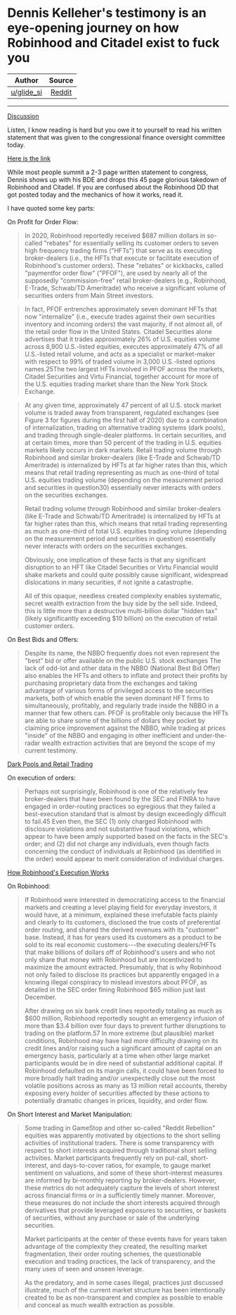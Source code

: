 Dennis Kelleher's testimony is an eye-opening journey on how Robinhood and Citadel exist to fuck you
====================================================================================================

| Author       | Source       | 
| :-------------: |:-------------:|
|  [u/glide_si](https://www.reddit.com/user/glide_si/) | [Reddit](https://www.reddit.com/r/GME/comments/m7e8xk/dennis_kellehers_testimony_is_an_eyeopening/) | 

---

[Discussion](https://www.reddit.com/r/GME/search?q=flair_name%3A%22Discussion%22&restrict_sr=1)

Listen, I know reading is hard but you owe it to yourself to read his written statement that was given to the congressional finance oversight committee today.

[Here is the link](https://financialservices.house.gov/uploadedfiles/hhrg-117-ba00-bio-kelleherd-20210317.pdf)

While most people summit a 2-3 page written statement to congress, Dennis shows up with his BDE and drops this 45 page glorious takedown of Robinhood and Citadel. If you are confused about the Robinhood DD that got posted today and the mechanics of how it works, read it.

I have quoted some key parts:

On Profit for Order Flow:

> In 2020, Robinhood reportedly received $687 million dollars in so-called "rebates" for essentially selling its customer orders to seven high frequency trading firms ("HFTs") that serve as its executing broker-dealers (i.e., the HFTs that execute or facilitate execution of Robinhood's customer orders). These "rebates" or kickbacks, called "paymentfor order flow" ("PFOF"), are used by nearly all of the supposedly "commission-free" retail broker-dealers (e.g., Robinhood, E-Trade, Schwab/TD Ameritrade) who receive a significant volume of securities orders from Main Street investors.

> In fact, PFOF entrenches approximately seven dominant HFTs that now "internalize" (i.e., execute trades against their own securities inventory and incoming orders) the vast majority, if not almost all, of the retail order flow in the United States. Citadel Securities alone advertises that it trades approximately 26% of U.S. equities volume across 8,900 U.S.-listed equities, executes approximately 47% of all U.S.-listed retail volume, and acts as a specialist or market-maker with respect to 99% of traded volume in 3,000 U.S.-listed options names.25The two largest HFTs involved in PFOF across the markets, Citadel Securities and Virtu Financial, together account for more of the U.S. equities trading market share than the New York Stock Exchange.

> At any given time, approximately 47 percent of all U.S. stock market volume is traded away from transparent, regulated exchanges (see Figure 3 for figures during the first half of 2020) due to a combination of internalization, trading on alternative trading systems (dark pools), and trading through single-dealer platforms. In certain securities, and at certain times, more than 50 percent of the trading in U.S. equities markets likely occurs in dark markets. Retail trading volume through Robinhood and similar broker-dealers (like E-Trade and Schwab/TD Ameritrade) is internalized by HFTs at far higher rates than this, which means that retail trading representing as much as one-third of total U.S. equities trading volume (depending on the measurement period and securities in question30) essentially never interacts with orders on the securities exchanges.
>
> Retail trading volume through Robinhood and similar broker-dealers (like E-Trade and Schwab/TD Ameritrade) is internalized by HFTs at far higher rates than this, which means that retail trading representing as much as one-third of total U.S. equities trading volume (depending on the measurement period and securities in question) essentially never interacts with orders on the securities exchanges.
>
> Obviously, one implication of these facts is that any significant disruption to an HFT like Citadel Securities or Virtu Financial would shake markets and could quite possibly cause significant, widespread dislocations in many securities, if not ignite a catastrophe.
>
> All of this opaque, needless created complexity enables systematic, secret wealth extraction from the buy side by the sell side. Indeed, this is little more than a destructive multi-billion dollar "hidden tax" (likely significantly exceeding $10 billion) on the execution of retail customer orders.

On Best Bids and Offers:

> Despite its name, the NBBO frequently does not even represent the "best" bid or offer available on the public U.S. stock exchanges The lack of odd-lot and other data in the NBBO (National Best Bid Offer) also enables the HFTs and others to inflate and protect their profits by purchasing proprietary data from the exchanges and taking advantage of various forms of privileged access to the securities markets, both of which enable the seven dominant HFT firms to simultaneously, profitably, and regularly trade inside the NBBO in a manner that few others can. PFOF is profitable only because the HFTs are able to share some of the billions of dollars they pocket by claiming price improvement against the NBBO, while trading at prices "inside" of the NBBO and engaging in other inefficient and under-the-radar wealth extraction activities that are beyond the scope of my current testimony.

[Dark Pools and Retail Trading](https://imgur.com/xXXGRH2)

On execution of orders:

> Perhaps not surprisingly, Robinhood is one of the relatively few broker-dealers that have been found by the SEC and FINRA to have engaged in order-routing practices so egregious that they failed a best-execution standard that is almost by design exceedingly difficult to fail.45 Even then, the SEC (1) only charged Robinhood with disclosure violations and not substantive fraud violations, which appear to have been amply supported based on the facts in the SEC's order; and (2) did not charge any individuals, even though facts concerning the conduct of individuals at Robinhood (as identified in the order) would appear to merit consideration of individual charges.

[How Robinhood's Execution Works](https://imgur.com/x3ip0ma)

On Robinhood:

> If Robinhood were interested in democratizing access to the financial markets and creating a level playing field for everyday investors, it would have, at a minimum, explained these irrefutable facts plainly and clearly to its customers, disclosed the true costs of preferential order routing, and shared the derived revenues with its "customer" base. Instead, it has for years used its customers as a product to be sold to its real economic customers---the executing dealers/HFTs that make billions of dollars off of Robinhood's users and who not only share that money with Robinhood but are incentivized to maximize the amount extracted. Presumably, that is why Robinhood not only failed to disclose its practices but apparently engaged in a knowing illegal conspiracy to mislead investors about PFOF, as detailed in the SEC order fining Robinhood $65 million just last December.
>
> After drawing on six bank credit lines reportedly totaling as much as $600 million, Robinhood reportedly sought an emergency infusion of more than $3.4 billion over four days to prevent further disruptions to trading on the platform.57 In more extreme (but plausible) market conditions, Robinhood may have had more difficulty drawing on its credit lines and/or raising such a significant amount of capital on an emergency basis, particularly at a time when other large market participants would be in dire need of substantial additional capital. If Robinhood defaulted on its margin calls, it could have been forced to more broadly halt trading and/or unexpectedly close out the most volatile positions across as many as 13 million retail accounts, thereby exposing every holder of securities affected by these actions to potentially dramatic changes in prices, liquidity, and order flow.

On Short Interest and Market Manipulation:

> Some trading in GameStop and other so-called "Reddit Rebellion" equities was apparently motivated by objections to the short selling activities of institutional traders. There is some transparency with respect to short interests acquired through traditional short selling activities. Market participants frequently rely on put-call, short-interest, and days-to-cover ratios, for example, to gauge market sentiment on valuations, and some of these short-interest measures are informed by bi-monthly reporting by broker-dealers. However, these metrics do not adequately capture the levels of short interest across financial firms or in a sufficiently timely manner. Moreover, these measures do not include the short interests acquired through derivatives that provide leveraged exposures to securities, or baskets of securities, without any purchase or sale of the underlying securities.
>
> Market participants at the center of these events have for years taken advantage of the complexity they created, the resulting market fragmentation, their order routing schemes, the questionable execution and trading practices, the lack of transparency, and the many uses of seen and unseen leverage.
>
> As the predatory, and in some cases illegal, practices just discussed illustrate, much of the current market structure has been intentionally created to be as non-transparent and complex as possible to enable and conceal as much wealth extraction as possible.
